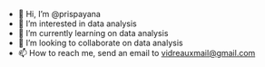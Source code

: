 - 👋 Hi, I’m @prispayana
- 👀 I’m interested in data analysis
- 🌱 I’m currently learning on data analysis
- 💞️ I’m looking to collaborate on data analysis
- 📫 How to reach me, send an email to vidreauxmail@gmail.com

<!---
prispayana/prispayana is a ✨ special ✨ repository because its `README.md` (this file) appears on your GitHub profile.
You can click the Preview link to take a look at your changes.
--->
